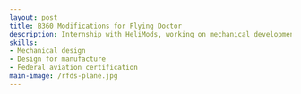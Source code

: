 ```yaml
---
layout: post
title: B360 Modifications for Flying Doctor
description: Internship with HeliMods, working on mechanical development of RFDS King Air aircraft components. 
skills: 
- Mechanical design
- Design for manufacture
- Federal aviation certification
main-image: /rfds-plane.jpg 
---
```


